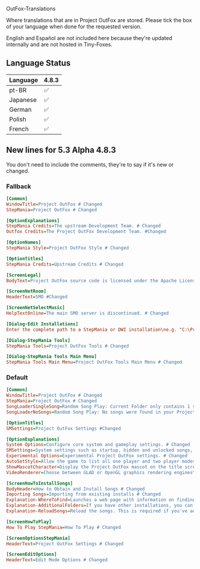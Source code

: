 OutFox-Translations

Where translations that are in Project OutFox are stored. Please tick the box of your language when done for the requested version.

English and Español are not included here because they're updated internally and are not hosted in Tiny-Foxes.
## Language Status

Language | 4.8.3
:------------ | :-------------
pt-BR | ✅ 
Japanese | ✅ 
German | ✅
Polish | ✅
French | ✅   

## New lines for 5.3 **Alpha 4.8.3**

You don't need to include the comments, they're to say if it's new or changed.

### Fallback

```Ini
[Common]
WindowTitle=Project OutFox # Changed
StepMania=Project OutFox # Changed

[OptionExplanations]
StepMania Credits=The upstream Development Team. # Changed
Outfox Credits=The Project OutFox Development Team. #Changed

[OptionNames]
StepMania Style=Project OutFox Style # Changed

[OptionTitles]
StepMania Credits=Upstream Credits # Changed

[ScreenLegal]
BodyText=Project OutFox source code is licensed under the Apache License 2.0. Certain bundled content is not covered under this license, please see the LICENSE file for more information.\n\nProject OutFox is based on StepMania source code licensed under the MIT license. # Changed

[ScreenNetRoom]
HeaderText=SMO #Changed

[ScreenNetSelectMusic]
HelpTextOnline=The main SMO server is discontinued. # Changed

[Dialog-Edit Installations]
Enter the complete path to a StepMania or DWI installation\ne.g. "C:\Program Files\StepMania"=Enter the complete path to a Project OutFox, SM, or DWI installation\ne.g. "C:\Games\Project OutFox" #Changed

[Dialog-StepMania Tools]
StepMania Tools=Project OutFox Tools # Changed

[Dialog-StepMania Tools Main Menu]
StepMania Tools Main Menu=Project OutFox Tools Main Menu # Changed
```

### Default

```Ini
[Common]
WindowTitle=Project OutFox # Changed
StepMania=Project OutFox # Changed
SongLoaderSingleSong=Random Song Play: Current Folder only contains 1 song. Project OutFox might get confused when picking the song via random. Selecting to index 1. # Changed
SongLoaderNoSongs=Random Song Play: No songs were found in your Project OutFox install folder! Switching back to fallback music. #Changed

[OptionTitles]
SMSettings=Project OutFox Settings #Changed

[OptionExplanations]
System Options=Configure core system and gameplay settings. # Changed
SMSettings=System settings such as startup, hidden and unlocked songs, and autogen. #Changed
Experimental Options=Experimental Project OutFox settings. # Changed
AutoSetStyle=Allow the game to list all one player and two player modes at once instead of one style only. This might require a restart of the game (or press Shift+F2). # Changed
ShowMascotCharacter=Display the Project OutFox mascot on the title screen. # Changed
VideoRenderer=Choose between GLAD or OpenGL graphics rendering engines\n(will take effect after the game is restarted). # Changed

[ScreenHowToInstallSongs]
BodyHeader=How to Obtain and Install Songs # Changed
Importing Songs=Importing from existing installs # Changed
Explanation-WhereToFind=Launches a web page with information on finding songs for use with the game. # Changed
Explanation-AdditionalFolders=If you have other installations, you can use the AdditionalFolders preferences to load in. # Changed
Explanation-ReloadSongs=Reload the songs. This is required if you've added/changed/deleted songs while the game is running. # Changed

[ScreenHowToPlay]
How To Play StepMania=How To Play # Changed

[ScreenOptionsStepMania]
HeaderText=Project OutFox Settings # Changed

[ScreenEditOptions]
HeaderText=Edit Mode Options # Changed
```